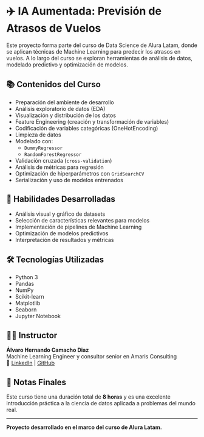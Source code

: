 # ✈️ IA Aumentada: Previsión de Atrasos de Vuelos

Este proyecto forma parte del curso de Data Science de Alura Latam, donde se aplican técnicas de Machine Learning para predecir los atrasos en vuelos. A lo largo del curso se exploran herramientas de análisis de datos, modelado predictivo y optimización de modelos.

## 📚 Contenidos del Curso

- Preparación del ambiente de desarrollo
- Análisis exploratorio de datos (EDA)
- Visualización y distribución de los datos
- Feature Engineering (creación y transformación de variables)
- Codificación de variables categóricas (OneHotEncoding)
- Limpieza de datos
- Modelado con:
  - `DummyRegressor`
  - `RandomForestRegressor`
- Validación cruzada (`cross-validation`)
- Análisis de métricas para regresión
- Optimización de hiperparámetros con `GridSearchCV`
- Serialización y uso de modelos entrenados

## 🧠 Habilidades Desarrolladas

- Análisis visual y gráfico de datasets
- Selección de características relevantes para modelos
- Implementación de pipelines de Machine Learning
- Optimización de modelos predictivos
- Interpretación de resultados y métricas

## 🛠️ Tecnologías Utilizadas

- Python 3
- Pandas
- NumPy
- Scikit-learn
- Matplotlib
- Seaborn
- Jupyter Notebook

## 👨‍🏫 Instructor

**Álvaro Hernando Camacho Diaz**  
Machine Learning Engineer y consultor senior en Amaris Consulting  
🔗 [LinkedIn](https://www.linkedin.com/in/ahcamachod/) | [GitHub](https://github.com/ahcamachod)

## 📌 Notas Finales

Este curso tiene una duración total de **8 horas** y es una excelente introducción práctica a la ciencia de datos aplicada a problemas del mundo real.

---

**Proyecto desarrollado en el marco del curso de Alura Latam.**

